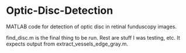 # Optic-Disc-Detection
MATLAB code for detection of optic disc in retinal funduscopy images.

find_disc.m is the final thing to be run. Rest are stuff I was testing, etc.
It expects output from extract_vessels_edge_gray.m.